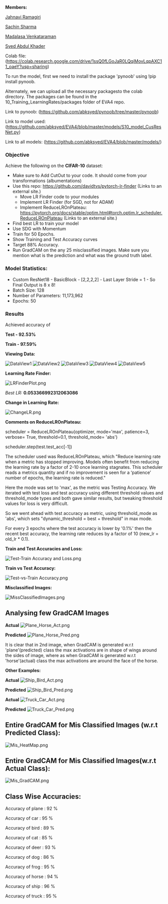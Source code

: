 **Members:**

[Jahnavi Ramagiri](https://canvas.instructure.com/courses/1804302/users/25685093)

[Sachin Sharma](https://canvas.instructure.com/courses/1804302/users/23724529)

[Madalasa Venkataraman](https://canvas.instructure.com/courses/1804302/users/25685106)

[Syed Abdul Khader](https://canvas.instructure.com/courses/1804302/users/25685109)

Colab file:(https://colab.research.google.com/drive/1ssQ0fLGoJaR0LQqiMovLqpAXC11_oaeY?usp=sharing)


To run the model, first we need to install the package 'pynoob' using !pip install pynoob.

Alternately, we can upload all the necessary packagesto the colab directory. The packages can be found in the 10_Training_LearningRates/packages folder of EVA4 repo.

Link to pynoob: (https://github.com/abksyed/pynoob/tree/master/pynoob)

Link to model used: (https://github.com/abksyed/EVA4/blob/master/models/S10_model_CusResNet.py)

Link to all models: (https://github.com/abksyed/EVA4/blob/master/models/)

### **Objective**

Achieve the following on the **CIFAR-10** dataset:

- Make sure  to Add CutOut to your code. It should come from your transformations (albumentations)
- Use this repo: https://github.com/davidtvs/pytorch-lr-finder (Links to an external site.) 
    - Move LR Finder code to your modules
    - Implement LR Finder (for SGD, not for ADAM)
    - Implement ReduceLROnPlateau: https://pytorch.org/docs/stable/optim.html#torch.optim.lr_scheduler.ReduceLROnPlateau (Links to an external site.)
- Find best LR to train your model
- Use SDG with Momentum
- Train for 50 Epochs. 
- Show Training and Test Accuracy curves
- Target 88% Accuracy.
- Run GradCAM on the any 25 misclassified images. Make sure you mention what is the prediction and what was the ground truth label.

### **Model Statistics:**

- Custom ResNet18 - BasicBlock - [2,2,2,2] - Last Layer Stride = 1 - So Final Output is 8 x 8!
- Batch Size: 128
- Number of Parameters: 11,173,962
- Epochs: 50

### **Results**

Achieved accuracy of

**Test - 92.53%**

**Train - 97.59%**

**Viewing Data:**

![DataView1](https://github.com/abksyed/EVA4/blob/master/10_Training_LearningRates/Images/DataView1.png)
![DataView2](https://github.com/abksyed/EVA4/blob/master/10_Training_LearningRates/Images/DataView2.png)
![DataView3](https://github.com/abksyed/EVA4/blob/master/10_Training_LearningRates/Images/DataView3.png)
![DataView4](https://github.com/abksyed/EVA4/blob/master/10_Training_LearningRates/Images/DataView4.png)
![DataView5](https://github.com/abksyed/EVA4/blob/master/10_Training_LearningRates/Images/DataView5.png)

**Learning Rate Finder:**

![LRFinderPlot.png](https://github.com/abksyed/EVA4/blob/master/10_Training_LearningRates/Images/LRFinderPlot.png)

*Best LR:* **0.053366992312063086**

**Change in Learning Rate:**

![ChangeLR.png](https://github.com/abksyed/EVA4/blob/master/10_Training_LearningRates/Images/ChangeLR.png)

**Comments on ReduceLROnPlateau:**

scheduler = ReduceLROnPlateau(optimizer, mode='max', patience=3, verbose= True, threshold=0.1, threshold_mode= 'abs')

scheduler.step(test.test_acc[-1])

The scheduler used was ReduceLROnPlateau, which "Reduce learning rate when a metric has stopped improving. Models often benefit from reducing the learning rate by a factor of 2-10 once learning stagnates. This scheduler reads a metrics quantity and if no improvement is seen for a ‘patience’ number of epochs, the learning rate is reduced."

Here the mode was set to 'max', as the metric was Testing Accuracy. We iterated with test loss and test accuracy using different threshold values and threshold_mode types and both gave similar results, but tweaking threshold values for loss is very difficult.

So we went ahead with test accuracy as metric, using threshold_mode as 'abs', which sets "dynamic_threshold = best + threshold" in max mode.

For every 3 epochs where the test accuracy is lower by '0.1%' then the recent best accuracy, the learning rate reduces by a factor of 10 (new_lr = old_lr * 0.1). 

**Train and Test Accuracies and Loss:**

![Test-Train Accuracy and Loss.png](https://github.com/abksyed/EVA4/blob/master/10_Training_LearningRates/Images/TrainTestLossAcc.png)

**Train vs Test Accuracy:**

![Test-vs-Train Accuracy.png](https://github.com/abksyed/EVA4/blob/master/10_Training_LearningRates/Images/TestvTrain.png)

**Misclassified Images:**

![MissClassifiedImages.png](https://github.com/abksyed/EVA4/blob/master/10_Training_LearningRates/Images/MisClassify.png)

## **Analysing few GradCAM Images**

**Actual**
![Plane_Horse_Act.png](https://github.com/abksyed/EVA4/blob/master/10_Training_LearningRates/Images/Plane_Horse_Act.png)

**Predicted**
![Plane_Horse_Pred.png](https://github.com/abksyed/EVA4/blob/master/10_Training_LearningRates/Images/Plane_Horse_Pred.png)

It is clear that in 2nd image, when GradCAM is generated w.r.t 'plane'(predicted) class the max activations are in shape of wings around the sides of image, where as when GradCAM is generated w.r.t 'horse'(actual) class the max activations are around the face of the horse.

**Other Examples:**

**Actual**
![Ship_Bird_Act.png](https://github.com/abksyed/EVA4/blob/master/10_Training_LearningRates/Images/Ship_Bird_Act.png)

**Predicted**
![Ship_Bird_Pred.png](https://github.com/abksyed/EVA4/blob/master/10_Training_LearningRates/Images/Ship_Bird_Pred.png)

**Actual**
![Truck_Car_Act.png](https://github.com/abksyed/EVA4/blob/master/10_Training_LearningRates/Images/Truck_Car_Act.png)

**Predicted**
![Truck_Car_Pred.png](https://github.com/abksyed/EVA4/blob/master/10_Training_LearningRates/Images/Truck_Car_Pred.png)


## **Entire GradCAM for Mis Classified Images (w.r.t Predicted Class):**
![Mis_HeatMap.png](https://github.com/abksyed/EVA4/blob/master/10_Training_LearningRates/Images/Mis_GradCAM_Pred.png)

## **Entire GradCAM for Mis Classified Images(w.r.t Actual Class):**
![Mis_GradCAM.png](https://github.com/abksyed/EVA4/blob/master/10_Training_LearningRates/Images/Mis_GradCAM_Actual.png)


## **Class Wise Accuracies:**

Accuracy of plane : 92 %

Accuracy of   car : 95 %

Accuracy of  bird : 89 %

Accuracy of   cat : 85 %

Accuracy of  deer : 93 %

Accuracy of   dog : 86 %

Accuracy of  frog : 95 %

Accuracy of horse : 94 %

Accuracy of  ship : 96 %

Accuracy of truck : 95 %